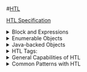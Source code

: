 #[HTL](https://experienceleague.adobe.com/en/docs/experience-manager-htl/content/getting-started)

[HTL Specification](https://github.com/adobe/htl-spec/blob/master/SPECIFICATION.md#121-display-context)



<details>
  <summary>Block and Expressions</summary>
  
  - **Block Statements**: to display the h1 element conditionally, use a data-sly-test
  - **Expression Language**: The ${ and } characters delimit HTL expressions. At runtime, these expressions are evaluated and their value is injected into the outgoing HTML stream.
  ```
    <h1 data-sly-test="${properties.jcr:title}">
    ${properties.jcr:title}
    </h1>
  ```
  - The SLY Element:
  ```
    <sly data-sly-test="${properties.jcr:title && properties.jcr:description}">
    <h1>${properties.jcr:title}</h1>
    <p>${properties.jcr:description}</p>
    </sly>
  ```
  - HTL Comments: HTL comments are HTML comments with an additional JavaScript-like syntax. The processor entirely ignores the whole HTL comment and anything within, removing it from the output.
  ```
    <!--/* An HTL Comment */-->
    <!-- An HTML Comment -->
  ```
  - Special Contexts:
    - To protect against cross-site scripting (XSS) vulnerabilities, HTL automatically recognises the context within which an output string is to be displayed within the final HTML output, and escapes that string appropriately.
    - It is also possible to override the automatic display context handling with the context option.
      <details>
        <summary> Context </summary>
        
         ```      
            ${properties.jcr:title @ context='html'}          <!--/* Use this in case you want to output HTML - Removes markup that may contain XSS risks */-->
            ${properties.jcr:title @ context='text'}          <!--/* Use this for simple HTML content - Encodes all HTML */-->
            ${properties.jcr:title @ context='elementName'}   <!--/* Allows only element names that are white-listed, outputs 'div' otherwise */-->
            ${properties.jcr:title @ context='attributeName'} <!--/* Outputs nothing if the value doesn't correspond to the HTML attribute name syntax - doesn't allow 'style' and 'on*' attributes */-->
            ${properties.jcr:title @ context='attribute'}     <!--/* Applies HTML attribute escaping */-->
            ${properties.jcr:title @ context='uri'}           <!--/* Outputs nothing if the value contains XSS risks */-->
            ${properties.jcr:title @ context='scriptToken'}   <!--/* Outputs nothing if the value doesn't correspond to an Identifier, String literal or Numeric literal JavaScript token */-->
            ${properties.jcr:title @ context='scriptString'}  <!--/* Applies JavaScript string escaping */-->
            ${properties.jcr:title @ context='scriptComment'} <!--/* Context for Javascript block comments. Outputs nothing if value is trying to break out of the comment context */-->
            ${properties.jcr:title @ context='scriptRegExp'}  <!--/* Applies JavaScript regular expression escaping */-->
            ${properties.jcr:title @ context='styleToken'}    <!--/* Outputs nothing if the value doesn't correspond to the CSS token syntax */-->
            ${properties.jcr:title @ context='styleString'}   <!--/* Applies CSS string escaping */-->
            ${properties.jcr:title @ context='styleComment'}  <!--/* Context for CSS comments. Outputs nothing if value is trying to break out of the comment context */-->
            ${properties.jcr:title @ context='comment'}       <!--/* Applies HTML comment escaping */-->
            ${properties.jcr:title @ context='number'}        <!--/* Outputs zero if the value is not a number */-->
            ${properties.jcr:title @ context='unsafe'}        <!--/* Use this at your own risk, this disables XSS protection completely */-->
         ```
       
      </details>
- Element and Attribute Names: Expressions can only be placed in HTML text or attribute values, but not within element names or attribute names, or it wouldn’t be valid HTML anymore.
  - To set element names dynamically, the data-sly-element statement can be used on the desired elements
  - to set attribute names dynamically, even setting multiple attributes at once, the data-sly-attribute statement can be used.
 
  ```
    <h1 data-sly-element="${myElementName}" data-sly-attribute="${myAttributeMap}">...</h1>

  ```
- Contexts Without Block Statements:
  -  it is not possible to define such block statements inside of the following contexts, and only expressions can be used there:
    - HTML comments
    - Script elements
    - Style elements
  - The reason for it is that the content of these contexts is text and not HTML, and contained HTML elements would be considered as simple character data. So, without real HTML elements, there also cannot be data-sly attributes run.
  - The following example illustrates the behavior for HTML comments, but in script or style elements, the same behavior would be observed:

    ```
      <!--
    The title is: ${properties.jcr:title}
    <h1 data-sly-test="${properties.jcr:title}">${properties.jcr:title}</h1>
      -->
     ```
  - Outputs something like the following HTML:

    ```
      <!--
        The title is: MY TITLE
        <h1 data-sly-test="MY TITLE">MY TITLE</h1>
    -->
     ```
- Explicit Contexts Required
    -  one objective of HTL is to reduce the risks of introducing cross-site scripting (XSS) vulnerabilities by automatically applying context-aware escaping to all expressions
    -  HTL detects the context of expressions in HTML markup but does not analyze inline JavaScript or CSS, so developers must specify the exact context for these expressions.
    -  An example of how to set the context for expressions placed inside scripts and styles:

       ```
       <script> var trackingID = "${myTrackingID @ context='scriptString'}"; </script>
       <style> a { font-family: "${myFont @ context='styleString'}"; } </style>
       ```
       
  
  
 
</details>

<details>
  <summary>Enumerable Objects</summary>
   
  These objects provide access to commonly used information. 
  Their content can be accessed with dot notation, and they can be iterated-through using **data-sly-list or data-sly-repeat**.
  
  | Variable Name | Description	| Backed By |
  | ----------- | ----------- | -----------|
  |properties	| List of properties of the current resource |	org.apache.sling.api.resource.ValueMap
  |pageProperties |	List of page properties of the current page | 	org.apache.sling.api.resource.ValueMap
  |inheritedPageProperties |List of inherited page properties of the current page |	org.apache.sling.api.resource.ValueMap

</details>
<details>
  <summary>Java-backed Objects</summary>

  The corresponding Java object backs each of the following objects.
  
  | Variable Name | Description	|
  | ----------- | ----------- | 
 | component	 | com.day.cq.wcm.api.components.Component |
 | componentContext	| com.day.cq.wcm.api.components.ComponentContext |
 | currentContentPolicy	| com.day.cq.wcm.api.policies.ContentPolicy |
 | currentContentPolicyProperties	| com.day.cq.wcm.api.policies.ContentPolicy |
 | currentDesign	| com.day.cq.wcm.api.designer.Design |
| currentNode	| javax.jcr.Node |
| currentPage	| com.day.cq.wcm.api.Page |
| currentSession	| javax.servlet.http.HttpSession |
| currentStyle	| com.day.cq.wcm.api.designer.Style |
| designer	| com.day.cq.wcm.api.designer.Designer |
| editContext	| com.day.cq.wcm.api.components.EditContext |
| log	| org.slf4j.Logger |
| out	| java.io.PrintWriter |
| pageManager	| com.day.cq.wcm.api.PageManager |
| reader	| java.io.BufferedReader |
| request	| org.apache.sling.api.SlingHttpServletRequest |
| resolver	| org.apache.sling.api.resource.ResourceResolver |
| resource	| org.apache.sling.api.resource.Resource |
| resourceDesign	| com.day.cq.wcm.api.designer.Design |
| resourcePage	| com.day.cq.wcm.api.Page |
| response	| org.apache.sling.api.SlingHttpServletResponse |
| sling	| org.apache.sling.api.scripting.SlingScriptHelper |
| slyWcmHelper	| com.adobe.cq.sightly.WCMScriptHelper |
| wcmmode	| com.adobe.cq.sightly.SightlyWCMMode |
| xssAPI	| com.adobe.granite.xss.XSSAPI |
  
</details>

<details> 
  <summary>HTL Tags:</summary>
  
  - data-sly-list
  - data-sly-repeat
  - data-sly-test
  - data-sly-use
  - data-sly-attribute
  - data-sly-call
  - data-sly-include
  - <sly>
</details>

<details>
  <summary>General Capabilities of HTL</summary>
  
  - Use-API for Accessing Logic
      - HTL's Java Use-API enables an HTL file to access helper methods in a custom Java class through data-sly-use
      - This process allows all complex business logic to be encapsulated in the Java code, while the HTL code deals only with direct markup production.
  - Automatic Context-Aware Escaping
    -  The HTL automatically escapes each variable accordingly to the context in which it is placed.
    -  Otherwise it would be vulnerable to cross-site scripting (XSS).
  - Automatic Removal of Empty Attributes
    -  ```
       <p class="${properties.class}">some text</p>       
       ```
        here If the value of the class property happens to be empty, the HTL automatically removes the entire class attribute from the output.
    - Additionally, the type of the variable placed in the expression matters:
      - String:
        - not empty: Sets the string as an attribute value.
        - empty: Removes the attribute altogether.
      - Number: Sets the value as an attribute value.
      - Boolean:
        - true: Displays the attribute without value (as a Boolean HTML attribute)
        - false: Removes the attribute altogether.
  </details>

  <details>
    <summary>Common Patterns with HTL</summary>
    <details>    
    <summary>Loading Client Libraries</summary>
  
  - In HTL, client libraries are loaded through a helper template provided by AEM, which can be accessed through **data-sly-use**.
  - Three templates are available in this file, which can be called through **data-sly-call**:
    - **css** - Loads only the CSS files of the referenced client libraries.
    - **js** - Loads only the JavaScript files of the referenced client libraries.
    - **all** - Loads all the files of the referenced client libraries (both CSS and JavaScript).
   
    - Loading multiple client libraries fully at once
      ```
      <sly data-sly-use.clientlib="/libs/granite/sightly/templates/clientlib.html"
       data-sly-call="${clientlib.all @ categories=['myCategory1', 'myCategory2']}"/>
      ``` 
    - Referencing a client library in different sections of a page
      ```
      <!doctype html>
      <html data-sly-use.clientlib="/libs/granite/sightly/templates/clientlib.html">
          <head>
              <!-- HTML meta-data -->
              <sly data-sly-call="${clientlib.css @ categories='myCategory'}"/>
          </head>
          <body>
              <!-- page content -->
              <sly data-sly-call="${clientlib.js @ categories='myCategory'}"/>
          </body>
      </html>
      ```
  
  </details>
  <details>
    <summary>Passing Data to the Client</summary>  
    - using data attribute , we can pass the data to the client   
    ```
        <!--/* template.html file: */-->
      <div data-sly-use.logic="logic.js" data-json="${logic.json}">...</div>
    ```

  </details>
  </details>
  

  
